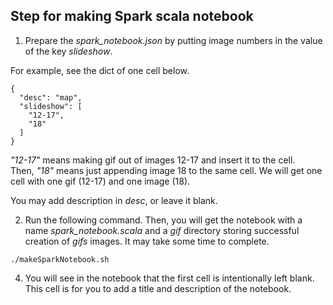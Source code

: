 ## Step for making Spark scala notebook

1. Prepare the *spark_notebook.json* by putting image numbers in the value of the key *slideshow*.

For example, see the dict of one cell below.

```
{
  "desc": "map",
  "slideshow": [
    "12-17",
    "18"
  ]
}
```

*"12-17"* means making gif out of images 12-17 and insert it to the cell.<br>
Then, *"18"* means just appending image 18 to the same cell. We will get one cell with one gif (12-17) and one image (18).

You may add description in *desc*, or leave it blank.

2. Run the following command. Then, you will get the notebook with a name *spark_notebook.scala* and a *gif* directory storing successful creation of *gifs* images. It may take some time to complete.

`./makeSparkNotebook.sh`

4. You will see in the notebook that the first cell is intentionally left blank. This cell is for you to add a title and description of the notebook.

